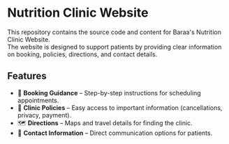 # Nutrition Clinic Website

This repository contains the source code and content for Baraa's Nutrition Clinic Website.  
The website is designed to support patients by providing clear information on booking, policies, directions, and contact details.

## Features
- 📅 **Booking Guidance** – Step-by-step instructions for scheduling appointments.  
- 📖 **Clinic Policies** – Easy access to important information (cancellations, privacy, payment).  
- 🗺 **Directions** – Maps and travel details for finding the clinic.  
- 📩 **Contact Information** – Direct communication options for patients.